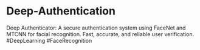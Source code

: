 # Deep-Authentication
Deep Authenticator: A secure authentication system using FaceNet and MTCNN for facial recognition. Fast, accurate, and reliable user verification. #DeepLearning #FaceRecognition
